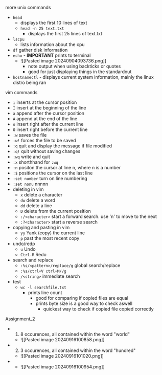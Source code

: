 more unix commands
- `head`
	- displays the first 10 lines of text
	- `head -n 25 text.txt`
		- displays the first 25 lines of text.txt
- `lscpu`
	- lists information about the cpu
- `df` gather disk information
- `echo` - **IMPORTANT** prints to terminal
	- ![[Pasted image 20240904093736.png]]
		- note output when using backticks or quotes
		- good for just displaying things in the standardout
- `hostnamectl` - displays current system information, mainly the linux distro being ran

vim commands
- `i` inserts at the cursor position
- `I` insert at the beginning of the line
- `a` append after the cursor position
- `A` append at the end of the line
- `o` insert right after the current line
- `O` insert right before the current line
- `:w` saves the file
- `:w!` forces the file to be saved
- `:q` quit and display the message if file modified
- `:q!` quit without saving changes
- `:wq` write and quit
- `:x` shorthhand for `:wq`
- `:n` positon the cursor at line n, where n is a number
- `:$` positions the cursor on the last line
- `:set number` turn on line numbering
- `:set nonu` nnnnn
- deleting in vim
	- `x` delete a character
	- `dw` delete a word
	- `dd` delete a line
	- `D` delete from the current position
	- `:/<character>` start a forward search. use 'n' to move to the next
	- `:?<character>` start a reverse search 
- copying and pasting in vim
	- `yy` Yank (copy) the current line
	- `p` past the most recent copy
- undo/redp
	- `u` Undo
	- `Ctrl-R` Redo
- search and replace
	- `:%s/<pattern>/replace/g` global search/replace
	- `:%s/ctrl+V ctrl+M//g`
	- `/<string>` immediate search
- test
	- `wc -l searchfile.txt` 
		- prints line count
			- good for comparing if copied files are equal
			- prints byte size is a good way to check aswell
				- quickest way to check if copied file copied correctly

Assignment_2
- 1. 8 occurences, all contained within the word "world"
	- ![[Pasted image 20240916100858.png]]
- 2. 3 occurences, all contained within the word "hundred"
	- ![[Pasted image 20240916101020.png]]
- 
	- ![[Pasted image 20240916100954.png]]